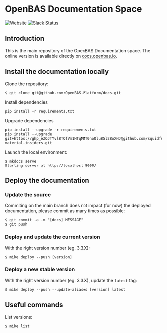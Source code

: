 # OpenBAS Documentation Space

[![Website](https://img.shields.io/badge/website-openbas.io-blue.svg)](https://openbas.io)
[![Slack Status](https://img.shields.io/badge/slack-3K%2B%20members-4A154B)](https://community.filigran.io)

## Introduction

This is the main repository of the OpenBAS Documentation space. The online version is available directly on [docs.openbas.io](https://docs.openbas.io).

## Install the documentation locally

Clone the repository:
```
$ git clone git@github.com:OpenBAS-Platform/docs.git
```

Install dependencies
```
pip install -r requirements.txt
```

Upgrade dependencies
```
pip install --upgrade -r requirements.txt
pip install --upgrade git+https://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@github.com/squidfunk/mkdocs-material-insiders.git
```

Launch the local environment:
```
$ mkdocs serve
Starting server at http://localhost:8000/
```

## Deploy the documentation

### Update the source

Commiting on the main branch does not impact (for now) the deployed documentation, please commit as many times as possible:
```
$ git commit -a -m "[docs] MESSAGE"
$ git push
```

### Deploy and update the current version

With the right version number (eg. 3.3.X):
```
$ mike deploy --push [version]
```

### Deploy a new stable version

With the right version number (eg. 3.3.X), update the `latest` tag:
```
$ mike deploy --push --update-aliases [version] latest
```

## Useful commands

List versions:
```
$ mike list
```
